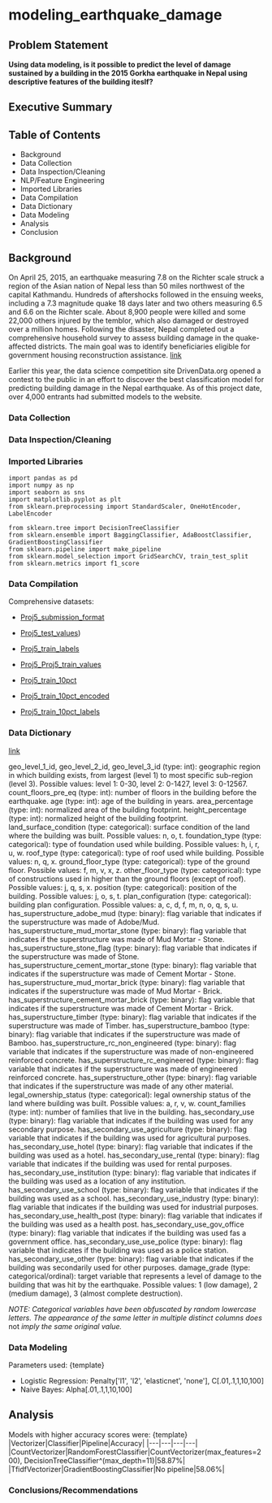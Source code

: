 # modeling_earthquake_damage

## Problem Statement

**Using data modeling, is it possible to predict the level of damage sustained by a building in the 2015 Gorkha earthquake in Nepal using descriptive features of the building iteslf?**


## Executive Summary

## Table of Contents
- Background
- Data Collection
- Data Inspection/Cleaning
- NLP/Feature Engineering
- Imported Libraries
- Data Compilation
- Data Dictionary
- Data Modeling
- Analysis
- Conclusion

## Background
On April 25, 2015, an earthquake measuring 7.8 on the Richter scale struck a region of the Asian nation of Nepal less than 50 miles northwest of the capital Kathmandu. Hundreds of aftershocks followed in the ensuing weeks, including a 7.3 magnitude quake 18 days later and two others measuring 6.5 and 6.6 on the Richter scale. About 8,900 people were killed and some 22,000 others injured by the temblor, which also damaged or destroyed over a million homes. Following the disaster, Nepal completed out a comprehensive household survey to assess building damage in the quake-affected districts. The main goal was to identify beneficiaries eligible for government housing reconstruction assistance. [link]('https://www.mercycorps.org/blog/quick-facts-nepal-earthquake#:~:text=Strength%3A%207.8%20on%20the%20Richter,strength%20and%20the%20resulting%20damage')

Earlier this year, the data science competition site DrivenData.org opened a contest to the public in an effort to discover the best classification model for predicting building damage in the Nepal earthquake. As of this project date, over 4,000 entrants had submitted models to the website.

### Data Collection

### Data Inspection/Cleaning

### Imported Libraries
```
import pandas as pd
import numpy as np
import seaborn as sns
import matplotlib.pyplot as plt
from sklearn.preprocessing import StandardScaler, OneHotEncoder, LabelEncoder

from sklearn.tree import DecisionTreeClassifier
from sklearn.ensemble import BaggingClassifier, AdaBoostClassifier, GradientBoostingClassifier
from sklearn.pipeline import make_pipeline
from sklearn.model_selection import GridSearchCV, train_test_split
from sklearn.metrics import f1_score
```

### Data Compilation 

Comprehensive datasets:
- [Proj5_submission_format](/Proj5_submission_format.csv)

- [Proj5_test_values](/Proj5_test_values.csv))

- [Proj5_train_labels](/Proj5_train_labels.csv)

- [Proj5_Proj5_train_values](/Proj5_train_values.csv)

- [Proj5_train_10pct](/train_10pct.csv)

- [Proj5_train_10pct_encoded](/train_10pct_encoded)

- [Proj5_train_10pct_labels](/train_10pct_labels.csv)

### Data Dictionary
[link]('https://www.drivendata.org/competitions/57/nepal-earthquake/page/136/')

geo_level_1_id, geo_level_2_id, geo_level_3_id (type: int): geographic region in which building exists, from largest (level 1) to most specific sub-region (level 3). Possible values: level 1: 0-30, level 2: 0-1427, level 3: 0-12567.
count_floors_pre_eq (type: int): number of floors in the building before the earthquake.
age (type: int): age of the building in years.
area_percentage (type: int): normalized area of the building footprint.
height_percentage (type: int): normalized height of the building footprint.
land_surface_condition (type: categorical): surface condition of the land where the building was built. Possible values: n, o, t.
foundation_type (type: categorical): type of foundation used while building. Possible values: h, i, r, u, w.
roof_type (type: categorical): type of roof used while building. Possible values: n, q, x.
ground_floor_type (type: categorical): type of the ground floor. Possible values: f, m, v, x, z.
other_floor_type (type: categorical): type of constructions used in higher than the ground floors (except of roof). Possible values: j, q, s, x.
position (type: categorical): position of the building. Possible values: j, o, s, t.
plan_configuration (type: categorical): building plan configuration. Possible values: a, c, d, f, m, n, o, q, s, u.
has_superstructure_adobe_mud (type: binary): flag variable that indicates if the superstructure was made of Adobe/Mud.
has_superstructure_mud_mortar_stone (type: binary): flag variable that indicates if the superstructure was made of Mud Mortar - Stone.
has_superstructure_stone_flag (type: binary): flag variable that indicates if the superstructure was made of Stone.
has_superstructure_cement_mortar_stone (type: binary): flag variable that indicates if the superstructure was made of Cement Mortar - Stone.
has_superstructure_mud_mortar_brick (type: binary): flag variable that indicates if the superstructure was made of Mud Mortar - Brick.
has_superstructure_cement_mortar_brick (type: binary): flag variable that indicates if the superstructure was made of Cement Mortar - Brick.
has_superstructure_timber (type: binary): flag variable that indicates if the superstructure was made of Timber.
has_superstructure_bamboo (type: binary): flag variable that indicates if the superstructure was made of Bamboo.
has_superstructure_rc_non_engineered (type: binary): flag variable that indicates if the superstructure was made of non-engineered reinforced concrete.
has_superstructure_rc_engineered (type: binary): flag variable that indicates if the superstructure was made of engineered reinforced concrete.
has_superstructure_other (type: binary): flag variable that indicates if the superstructure was made of any other material.
legal_ownership_status (type: categorical): legal ownership status of the land where building was built. Possible values: a, r, v, w.
count_families (type: int): number of families that live in the building.
has_secondary_use (type: binary): flag variable that indicates if the building was used for any secondary purpose.
has_secondary_use_agriculture (type: binary): flag variable that indicates if the building was used for agricultural purposes.
has_secondary_use_hotel (type: binary): flag variable that indicates if the building was used as a hotel.
has_secondary_use_rental (type: binary): flag variable that indicates if the building was used for rental purposes.
has_secondary_use_institution (type: binary): flag variable that indicates if the building was used as a location of any institution.
has_secondary_use_school (type: binary): flag variable that indicates if the building was used as a school.
has_secondary_use_industry (type: binary): flag variable that indicates if the building was used for industrial purposes.
has_secondary_use_health_post (type: binary): flag variable that indicates if the building was used as a health post.
has_secondary_use_gov_office (type: binary): flag variable that indicates if the building was used fas a government office.
has_secondary_use_use_police (type: binary): flag variable that indicates if the building was used as a police station.
has_secondary_use_other (type: binary): flag variable that indicates if the building was secondarily used for other purposes.
damage_grade (type: categorical/ordinal): target variable that represents a level of damage to the building that was hit by the earthquake. Possible values: 1 (low damage), 2 (medium damage), 3 (almost complete destruction).

*NOTE: Categorical variables have been obfuscated by random lowercase letters. The appearance of the same letter in multiple distinct columns does* not *imply the same original value.*

### Data Modeling

Parameters used: {template}
+ Logistic Regression: Penalty['l1', 'l2', 'elasticnet', 'none'], C[.01,.1,1,10,100]
+ Naive Bayes: Alpha[.01,.1,1,10,100]

## Analysis

Models with higher accuracy scores were:
{template}
|Vectorizer|Classifier|Pipeline|Accuracy|
|---|---|---|---|
|CountVectorizer|RandomForestClassifier|CountVectorizer(max_features=200), DecisionTreeClassifier^(max_depth=11)|58.87%|
|TfidfVectorizer|GradientBoostingClassifier|No pipeline|58.06%|

### Conclusions/Recommendations

